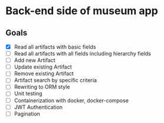 # Back-end side of museum app

## Goals

- [X] Read all artifacts with basic fields
- [ ] Read all artifacts with all fields including hierarchy fields 
- [ ] Add new Artifact
- [ ] Update existing Artifact
- [ ] Remove existing Artifact
- [ ] Artifact search by specific criteria
- [ ] Rewriting to ORM style
- [ ] Unit testing
- [ ] Containerization with docker, docker-compose
- [ ] JWT Authentication
- [ ] Pagination